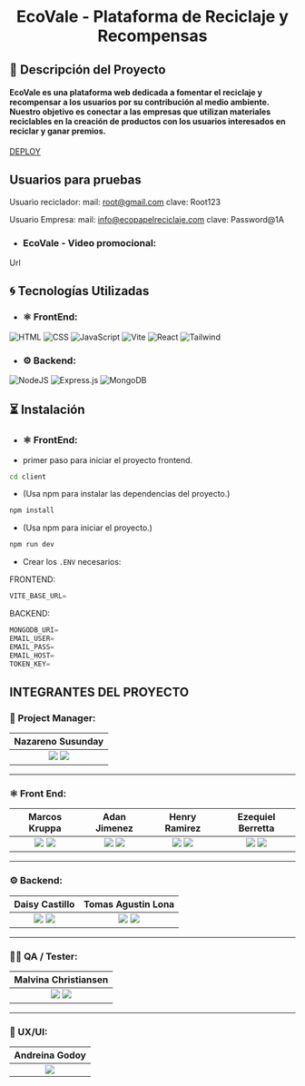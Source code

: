 <h1 align="center">EcoVale - Plataforma de Reciclaje y Recompensas</h1>

## 📝 Descripción del Proyecto

#### EcoVale es una plataforma web dedicada a fomentar el reciclaje y recompensar a los usuarios por su contribución al medio ambiente. Nuestro objetivo es conectar a las empresas que utilizan materiales reciclables en la creación de productos con los usuarios interesados en reciclar y ganar premios.

[DEPLOY](https://https://ecovale.vercel.app) 

## Usuarios para pruebas

Usuario reciclador:
mail: root@gmail.com
clave: Root123

Usuario Empresa:
mail: info@ecopapelreciclaje.com
clave: Password@1A


- ### EcoVale - Video promocional:

Url

## 🌀 Tecnologías Utilizadas

- ### ⚛️ FrontEnd:

![HTML](https://img.shields.io/badge/HTML5-E34F26?style=for-the-badge&logo=HTML5&logoColor=white) 
![CSS](https://img.shields.io/badge/CSS3-1572B6?style=for-the-badge&logo=CSS3&logoColor=white) 
![JavaScript](https://img.shields.io/badge/JavaScript-F7DF1E?style=for-the-badge&logo=JavaScript&logoColor=black)
![Vite](https://img.shields.io/badge/vite-%23646CFF.svg?style=for-the-badge&logo=vite&logoColor=white)
![React](https://img.shields.io/badge/React-61DAFB?style=for-the-badge&logo=React&logoColor=white) 
![Tailwind](https://img.shields.io/badge/-Tailwind-06B6D4?logo=tailwind-css&logoColor=white&style=for-the-badge)

- ### ⚙️ Backend:

![NodeJS](https://img.shields.io/badge/node.js-6DA55F?style=for-the-badge&logo=node.js&logoColor=white)
![Express.js](https://img.shields.io/badge/express.js-%23404d59.svg?style=for-the-badge&logo=express&logoColor=%2361DAFB)
![MongoDB](https://img.shields.io/badge/MongoDB-%234ea94b.svg?style=for-the-badge&logo=mongodb&logoColor=white)

## ⏳ Instalación

- ### ⚛️ FrontEnd:
- primer paso para iniciar el proyecto frontend.
```bash
cd client
```

- (Usa npm para instalar las dependencias del proyecto.)

```bash
npm install
```

- (Usa npm para iniciar el proyecto.)

```bash
npm run dev
```

- Crear los `.ENV` necesarios:

FRONTEND:
```js
VITE_BASE_URL=
```

BACKEND:
```js
MONGODB_URI=
EMAIL_USER=
EMAIL_PASS=
EMAIL_HOST=
TOKEN_KEY=
```


 ## INTEGRANTES DEL PROYECTO

  ### 📅 Project Manager:

| **Nazareno Susunday**|
|:-:|
|<a href="https://github.com/NazarenoDS"><img src="https://img.shields.io/badge/github-%23121011.svg?&style=for-the-badge&logo=github&logoColor=white"/></a> <a href="https://www.linkedin.com/in/nazareno-susunday-990243a1/"><img src="https://img.shields.io/badge/linkedin%20-%230077B5.svg?&style=for-the-badge&logo=linkedin&logoColor=white"/></a> |
<hr/>

 ### ⚛️ Front End:

| **Marcos Kruppa**| **Adan Jimenez**| **Henry Ramirez**| **Ezequiel Berretta**|
|:-:|:-:|:-:|:-:|
| <a href="https://github.com/JMK1988"><img src="https://img.shields.io/badge/github-%23121011.svg?&style=for-the-badge&logo=github&logoColor=white"/></a> <a href="https://www.linkedin.com/in/kruppamarcos"><img src="https://img.shields.io/badge/linkedin%20-%230077B5.svg?&style=for-the-badge&logo=linkedin&logoColor=white"/></a> | <a href="https://github.com/adanj27"><img src="https://img.shields.io/badge/github-%23121011.svg?&style=for-the-badge&logo=github&logoColor=white"/></a> <a href="https://www.linkedin.com/in/adan-jimenez-dev/"><img src="https://img.shields.io/badge/linkedin%20-%230077B5.svg?&style=for-the-badge&logo=linkedin&logoColor=white"/></a> | <a href="https://github.com/HenryMilac"><img src="https://img.shields.io/badge/github-%23121011.svg?&style=for-the-badge&logo=github&logoColor=white"/></a> <a href="https://www.linkedin.com/in/henry-ramirez-417861259"><img src="https://img.shields.io/badge/linkedin%20-%230077B5.svg?&style=for-the-badge&logo=linkedin&logoColor=white"/></a> | <a href="https://github.com/rretta"><img src="https://img.shields.io/badge/github-%23121011.svg?&style=for-the-badge&logo=github&logoColor=white"/></a> <a href="https://linkedin.com/in/ezequiel-berretta"><img src="https://img.shields.io/badge/linkedin%20-%230077B5.svg?&style=for-the-badge&logo=linkedin&logoColor=white"/></a> |
<hr/>

### ⚙️ Backend:

| **Daisy Castillo**| **Tomas Agustin Lona**|
|:-:|:-:|
| <a href="https://github.com/DaisyCastilloS"><img src="https://img.shields.io/badge/github-%23121011.svg?&style=for-the-badge&logo=github&logoColor=white"/></a> <a href="https://www.linkedin.com/in/daisycastillos/"><img src="https://img.shields.io/badge/linkedin%20-%230077B5.svg?&style=for-the-badge&logo=linkedin&logoColor=white"/></a> | <a href="https://github.com/NitsugaSamot"><img src="https://img.shields.io/badge/github-%23121011.svg?&style=for-the-badge&logo=github&logoColor=white"/></a> <a href="https://www.linkedin.com/in/tomydeveloper"><img src="https://img.shields.io/badge/linkedin%20-%230077B5.svg?&style=for-the-badge&logo=linkedin&logoColor=white"/></a> |
<hr/>

### 🕵️‍♂️ QA / Tester:

| **Malvina Christiansen**| 
|:-:|
| <a href="https://github.com/Malvina989"><img src="https://img.shields.io/badge/github-%23121011.svg?&style=for-the-badge&logo=github&logoColor=white"/></a> <a href="https://www.linkedin.com/in/malvina-christiansen"><img src="https://img.shields.io/badge/linkedin%20-%230077B5.svg?&style=for-the-badge&logo=linkedin&logoColor=white"/></a> | 
<hr/>

### 🎨 UX/UI:

| **Andreina Godoy**|
|:-:|
| <a href="https://www.linkedin.com/in/gvandre/"><img src="https://img.shields.io/badge/linkedin%20-%230077B5.svg?&style=for-the-badge&logo=linkedin&logoColor=white"/></a> | 
